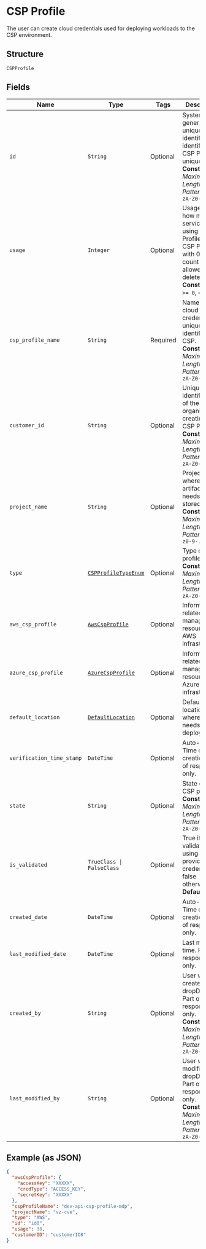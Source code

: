 
# CSP Profile

The user can create cloud credentials used for deploying workloads to the CSP environment.

## Structure

`CSPProfile`

## Fields

| Name | Type | Tags | Description |
|  --- | --- | --- | --- |
| `id` | `String` | Optional | System generated unique identifier to identify the CSP Profile uniquely.<br>**Constraints**: *Maximum Length*: `64`, *Pattern*: `^[a-zA-Z0-9\-_]+$` |
| `usage` | `Integer` | Optional | Usage tells how many services are using the CSP Profile. Only CSP Profile with 0 usage count be allowed to delete.<br>**Constraints**: `>= 0`, `<= 1024` |
| `csp_profile_name` | `String` | Required | Name of the cloud credential to uniquely identify the CSP.<br>**Constraints**: *Maximum Length*: `64`, *Pattern*: `^[a-zA-Z0-9\-_]+$` |
| `customer_id` | `String` | Optional | Unique identification of the organization creating the CSP Profile.<br>**Constraints**: *Maximum Length*: `64`, *Pattern*: `^[a-zA-Z0-9\-_]+$` |
| `project_name` | `String` | Optional | Project name where service artifacts needs to be stored.<br>**Constraints**: *Maximum Length*: `63`, *Pattern*: `^[a-z0-9-.]+$` |
| `type` | [`CSPProfileTypeEnum`](../../doc/models/csp-profile-type-enum.md) | Optional | Type of CSP profile.<br>**Constraints**: *Maximum Length*: `10`, *Pattern*: `^[a-zA-Z0-9-_.]+$` |
| `aws_csp_profile` | [`AwsCspProfile`](../../doc/models/aws-csp-profile.md) | Optional | Information related to manage resources in AWS infrastructure. |
| `azure_csp_profile` | [`AzureCspProfile`](../../doc/models/azure-csp-profile.md) | Optional | Information related to manage resources in Azure infrastructure. |
| `default_location` | [`DefaultLocation`](../../doc/models/default-location.md) | Optional | Default location where service needs to be deployed. |
| `verification_time_stamp` | `DateTime` | Optional | Auto-derived Time of creation. Part of response only. |
| `state` | `String` | Optional | State of the CSP profile.<br>**Constraints**: *Maximum Length*: `20`, *Pattern*: `^[a-zA-Z0-9-_.]+$` |
| `is_validated` | `TrueClass \| FalseClass` | Optional | True if CSP is validated using provided credential, false otherwise.<br>**Default**: `false` |
| `created_date` | `DateTime` | Optional | Auto-derived Time of creation. Part of response only. |
| `last_modified_date` | `DateTime` | Optional | Last modified time. Part of response only. |
| `created_by` | `String` | Optional | User who created the dropDown. Part of response only.<br>**Constraints**: *Maximum Length*: `32`, *Pattern*: `^[a-zA-Z0-9\-_]+$` |
| `last_modified_by` | `String` | Optional | User who last modified the dropDown. Part of response only.<br>**Constraints**: *Maximum Length*: `32`, *Pattern*: `^[a-zA-Z0-9\-_]+$` |

## Example (as JSON)

```json
{
  "awsCspProfile": {
    "accessKey": "XXXXX",
    "credType": "ACCESS_KEY",
    "secretKey": "XXXXX"
  },
  "cspProfileName": "dev-api-csp-profile-mdp",
  "projectName": "vz-cve",
  "type": "AWS",
  "id": "id0",
  "usage": 38,
  "customerID": "customerID8"
}
```


